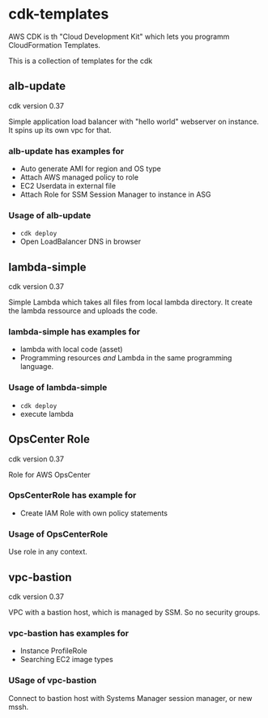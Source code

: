 # cdk-templates

AWS CDK is th "Cloud Development Kit" which lets you programm CloudFormation Templates.

This is a collection of templates for the cdk

## alb-update

cdk version 0.37

Simple application load balancer with "hello world" webserver on instance. It spins up its own vpc for that.

### alb-update has examples for

- Auto generate AMI for region and OS type
- Attach AWS managed policy to role
- EC2 Userdata in external file
- Attach Role for SSM Session Manager to instance in ASG

### Usage of alb-update

- `cdk deploy`
- Open LoadBalancer DNS in browser

## lambda-simple

cdk version 0.37

Simple Lambda which takes all files from local lambda directory. It create the lambda ressource and uploads the code.

### lambda-simple has examples for

- lambda with local code (asset)
- Programming resources *and* Lambda in the same programming language.

### Usage of lambda-simple

- `cdk deploy`
- execute lambda

## OpsCenter Role

cdk version 0.37

Role for AWS OpsCenter

### OpsCenterRole has example for

- Create IAM Role with own policy statements

### Usage of OpsCenterRole

Use role in any context.

## vpc-bastion

cdk version 0.37

VPC with a bastion host, which is managed by SSM.
So no security groups.

### vpc-bastion has examples for

- Instance ProfileRole
- Searching EC2 image types

### USage of vpc-bastion

Connect to bastion host with Systems Manager session manager, or new mssh.

